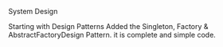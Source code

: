 System Design


Starting with Design Patterns
Added the Singleton, Factory & AbstractFactoryDesign Pattern. it is complete and simple code.
